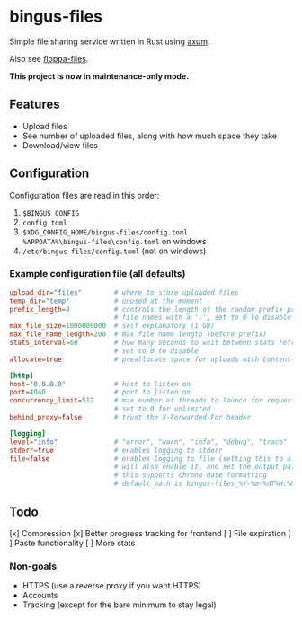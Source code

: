 # bingus-files

Simple file sharing service written in Rust using [axum](https://github.com/tokio-rs/axum).

Also see [floppa-files](https://github.com/gosher-studios/floppa-files).

**This project is now in maintenance-only mode.**

## Features

- Upload files
- See number of uploaded files, along with how much space they take
- Download/view files

## Configuration

Configuration files are read in this order:

1. `$BINGUS_CONFIG`
2. `config.toml`
3. `$XDG_CONFIG_HOME/bingus-files/config.toml`  
   `%APPDATA%\bingus-files\config.toml` on windows
4. `/etc/bingus-files/config.toml` (not on windows)

### Example configuration file (all defaults)

```toml
upload_dir="files"        # where to store uploaded files
temp_dir="temp"           # unused at the moment
prefix_length=8           # controls the length of the random prefix prepended to
                          # file names with a '.', set to 0 to disable
max_file_size=1000000000  # self explanatory (1 GB)
max_file_name_length=200  # max file name length (before prefix)
stats_interval=60         # how many seconds to wait between stats refreshes,
                          # set to 0 to disable
allocate=true             # preallocate space for uploads with Content-Length

[http]
host="0.0.0.0"            # host to listen on
port=4040                 # port to listen on
concurrency_limit=512     # max number of threads to launch for request handling,
                          # set to 0 for unlimited
behind_proxy=false        # trust the X-Forwarded-For header

[logging]
level="info"              # "error", "warn", "info", "debug", "trace"
stderr=true               # enables logging to stderr
file=false                # enables logging to file (setting this to a string
                          # will also enable it, and set the output path)
                          # this supports chrono date formatting
                          # default path is bingus-files_%Y-%m-%dT%H:%M:%S%:z.log
```

## Todo

[x] Compression
[x] Better progress tracking for frontend
[ ] File expiration
[ ] Paste functionality
[ ] More stats

### Non-goals

- HTTPS (use a reverse proxy if you want HTTPS)
- Accounts
- Tracking (except for the bare minimum to stay legal)

